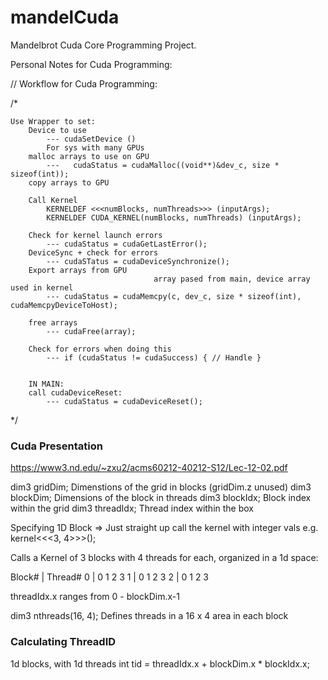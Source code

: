 # mandelCuda
Mandelbrot Cuda Core Programming Project.

Personal Notes for Cuda Programming:

// Workflow for Cuda Programming:

/*

	Use Wrapper to set:
		Device to use 
			--- cudaSetDevice ()
			For sys with many GPUs
		malloc arrays to use on GPU
			---   cudaStatus = cudaMalloc((void**)&dev_c, size * sizeof(int));
		copy arrays to GPU

		Call Kernel
			KERNELDEF <<<numBlocks, numThreads>>> (inputArgs);
			KERNELDEF CUDA_KERNEL(numBlocks, numThreads) (inputArgs); 

		Check for kernel launch errors
			--- cudaStatus = cudaGetLastError();
		DeviceSync + check for errors			
			--- cudaSTatus = cudaDeviceSynchronize();
		Export arrays from GPU
									array pased from main, device array used in kernel
			--- cudaStatus = cudaMemcpy(c, dev_c, size * sizeof(int), cudaMemcpyDeviceToHost);
		
		free arrays
			--- cudaFree(array);

		Check for errors when doing this
			--- if (cudaStatus != cudaSuccess) { // Handle }


		IN MAIN: 
		call cudaDeviceReset:
			--- cudaStatus = cudaDeviceReset();
*/

### Cuda Presentation
https://www3.nd.edu/~zxu2/acms60212-40212-S12/Lec-12-02.pdf

dim3 gridDim;
	Dimenstions of the grid in blocks (gridDim.z unused)
dim3 blockDim;
	Dimensions of the block in threads
dim3 blockIdx;
	Block index within the grid
dim3 threadIdx;
	Thread index within the box

Specifying 1D Block => Just straight up call the kernel with integer vals
e.g.
	kernel<<<3, 4>>>();

 Calls a Kernel of 3 blocks with 4 threads for each, organized in a 1d space:

 Block# | Thread#
 0 | 	0	1	2	3
 1 | 	0	1	2	3
 2 | 	0	1	2	3

threadIdx.x ranges from 0 - blockDim.x-1

dim3 nthreads(16, 4); 
	Defines threads in a 16 x 4 area in each block


### Calculating ThreadID
1d blocks, with 1d threads
int tid = threadIdx.x + blockDim.x * blockIdx.x;








